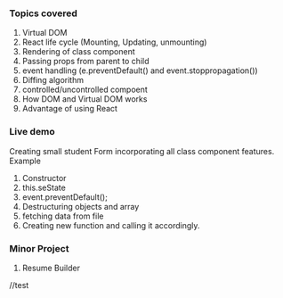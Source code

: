 ### Topics covered

1. Virtual DOM
2. React life cycle (Mounting, Updating, unmounting)
3. Rendering of class component
4. Passing props from parent to child
5. event handling (e.preventDefault() and event.stoppropagation())
6. Diffing algorithm
7. controlled/uncontrolled compoent
8. How DOM and Virtual DOM works
9. Advantage of using React

### Live demo

 Creating small student Form incorporating all class component features. Example

 1. Constructor
 2. this.seState
 3. event.preventDefault();
 4. Destructuring objects and array
 5. fetching data from file
 6. Creating new function and calling it accordingly.


### Minor Project
1. Resume Builder

//test
